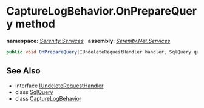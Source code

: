 # CaptureLogBehavior.OnPrepareQuery method
**namespace:** *[Serenity.Services](../../README.md#serenity.services-namespace)*   **assembly**: *[Serenity.Net.Services](../../README.md)*

```csharp
public void OnPrepareQuery(IUndeleteRequestHandler handler, SqlQuery query)
```

## See Also

* interface [IUndeleteRequestHandler](../IUndeleteRequestHandler.md)
* class [SqlQuery](../Serenity.Net.Data/../../Serenity.Data/SqlQuery.md)
* class [CaptureLogBehavior](../CaptureLogBehavior.md)